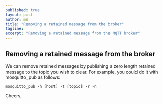 ```yaml
---
published: true
layout: post
author: me
title: "Removing a retained message from the broker"
tagline:
excerpt: "Removing a retained message from the MQTT broker"
---
```


## Removing a retained message from the broker

<p>We can remove retained messages by publishing a zero length retained
message to the topic you wish to clear. For example, you could do it
with mosquitto_pub as follows:</p>

<p><code>mosquitto_pub -h [host] -t [topic] -r -n</code></p>

<p>Cheers,</p>
